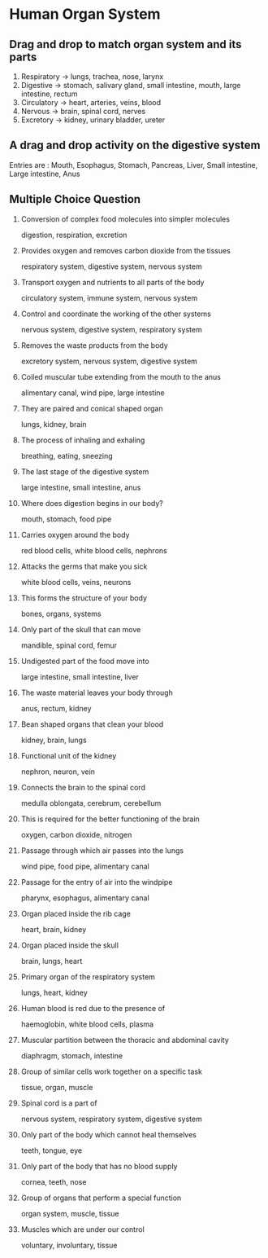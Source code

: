 # Human Organ System

## Drag and drop to match organ system and its parts

1. Respiratory → lungs, trachea, nose, larynx
2. Digestive   → stomach, salivary gland, small intestine, mouth, large intestine, rectum
3. Circulatory → heart, arteries, veins, blood
4. Nervous     → brain, spinal cord, nerves
5. Excretory   → kidney, urinary bladder, ureter

## A drag and drop activity on the digestive system

Entries are : Mouth, Esophagus, Stomach, Pancreas, Liver, Small intestine, Large intestine, Anus

## Multiple Choice Question

1. Conversion of complex food molecules into simpler molecules 
   
   digestion, respiration, excretion
   
2. Provides oxygen and removes carbon dioxide from the tissues 

   respiratory system, digestive system, nervous system
   
3. Transport oxygen and nutrients to all parts of the body

   circulatory system, immune system, nervous system
   
4. Control and coordinate the working of the other systems

   nervous system, digestive system, respiratory system
    
5. Removes the waste products from the body

   excretory system, nervous system, digestive system
    
6. Coiled muscular tube extending from the mouth to the anus

   alimentary canal, wind pipe, large intestine
   
7. They are paired and conical shaped organ

   lungs, kidney, brain
   
8. The process of inhaling and exhaling 

   breathing, eating, sneezing
   
9. The last stage of the digestive system

   large intestine, small intestine, anus
   
10. Where does digestion begins in our body?

    mouth, stomach, food pipe
    
11. Carries oxygen around the body

    red blood cells, white blood cells, nephrons
    
12. Attacks the germs that make you sick

    white blood cells, veins, neurons
   
13. This forms the structure of your body

    bones, organs, systems
    
14. Only part of the skull that can move

    mandible, spinal cord, femur
    
15. Undigested part of the food move into

    large intestine, small intestine, liver
    
16. The waste material leaves your body through

    anus, rectum, kidney
    
17. Bean shaped organs that clean your blood

    kidney, brain, lungs
   
18. Functional unit of the kidney

      nephron, neuron, vein
   
19. Connects the brain to the spinal cord

     medulla oblongata, cerebrum, cerebellum
    
20. This is required for the better functioning of the brain

     oxygen, carbon dioxide, nitrogen
   
21. Passage through which air passes into the lungs

      wind pipe, food pipe, alimentary canal

22. Passage for the entry of air into the windpipe    

      pharynx, esophagus, alimentary canal
   
23. Organ placed inside the rib cage

      heart, brain, kidney
   
24. Organ placed inside the skull

      brain, lungs, heart
   
25. Primary organ of the respiratory system

      lungs, heart, kidney
  
26. Human blood is red due to the presence of   

      haemoglobin, white blood cells, plasma
   
27. Muscular partition between the thoracic and abdominal cavity

      diaphragm, stomach, intestine
    
28. Group of similar cells work together on a specific task

     tissue, organ, muscle
 
 29. Spinal cord is a part of 
 
      nervous system, respiratory system, digestive system
            
 30. Only part of the body which cannot heal themselves
 
      teeth, tongue, eye
      
 31. Only part of the body that has no blood supply
 
      cornea, teeth, nose
      
 32. Group of organs that perform a special function
 
      organ system, muscle, tissue
      
 33. Muscles which are under our control 
 
      voluntary, involuntary, tissue
      
      
 
  
   
      

   

